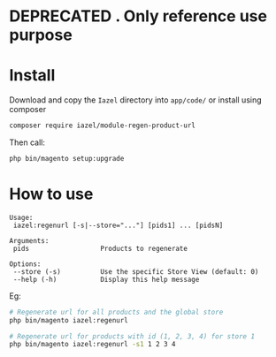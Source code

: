 # DEPRECATED . Only reference use purpose 
# Install
Download and copy the `Iazel` directory into `app/code/` or install using composer

```sh
composer require iazel/module-regen-product-url 
```

Then call:
```sh
php bin/magento setup:upgrade
```

# How to use
```
Usage:
 iazel:regenurl [-s|--store="..."] [pids1] ... [pidsN]

Arguments:
 pids                  Products to regenerate

Options:
 --store (-s)          Use the specific Store View (default: 0)
 --help (-h)           Display this help message
```

Eg:
```sh
# Regenerate url for all products and the global store
php bin/magento iazel:regenurl

# Regenerate url for products with id (1, 2, 3, 4) for store 1
php bin/magento iazel:regenurl -s1 1 2 3 4
```
